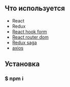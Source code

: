 ## Что используется
* React
* Redux
* [React hook form](https://react-hook-form.com/ "")
* [React router dom](https://reactrouter.com/)
* [Redux saga](https://redux-saga.js.org/)
* [axios](https://github.com/axios/axios)

## Установка

### $ npm i 
